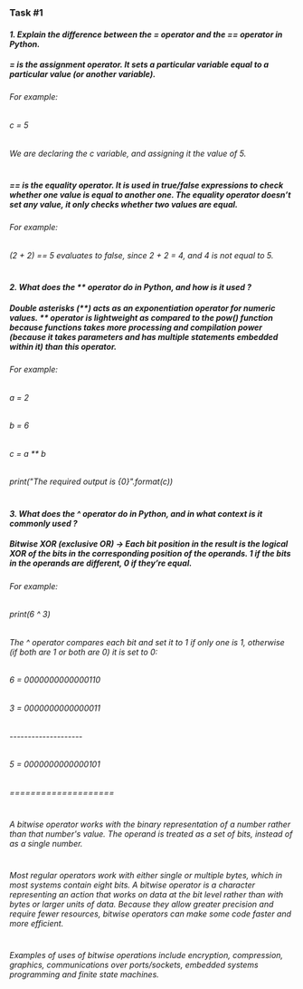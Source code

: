 ### Task #1
#### _1. Explain the difference between the = operator and the == operator in Python._
##### = is the assignment operator. It sets a particular variable equal to a particular value (or another variable).
###### _For example:_
###### c = 5
###### We are declaring the c variable, and assigning it the value of 5.
#
##### == is the equality operator. It is used in true/false expressions to check whether one value is equal to another one. The equality operator doesn’t set any value, it only checks whether two values are equal.
###### _For example:_
###### (2 + 2) == 5 evaluates to false, since 2 + 2 = 4, and 4 is not equal to 5.
#
#
#### _2. What does the ** operator do in Python, and how is it used ?_
##### Double asterisks (**) acts as an exponentiation operator for numeric values. ** operator is lightweight as compared to the pow() function because functions takes more processing and compilation power (because it takes parameters and has multiple statements embedded within it) than this operator.
###### _For example:_
###### a = 2
###### b = 6
###### c = a ** b
###### print("The required output is {0}".format(c))
#
#
#### _3. What does the ^ operator do in Python, and in what context is it commonly used ?_
##### Bitwise XOR (exclusive OR) -> Each bit position in the result is the logical XOR of the bits in the corresponding position of the operands. 1 if the bits in the operands are different, 0 if they’re equal.
###### _For example:_
###### print(6 ^ 3)

###### The ^ operator compares each bit and set it to 1 if only one is 1, otherwise (if both are 1 or both are 0) it is set to 0:

###### 6 = 0000000000000110
###### 3 = 0000000000000011
###### --------------------
###### 5 = 0000000000000101
###### ====================
#
###### A bitwise operator works with the binary representation of a number rather than that number's value. The operand is treated as a set of bits, instead of as a single number.
#
###### Most regular operators work with either single or multiple bytes, which in most systems contain eight bits. A bitwise operator is a character representing an action that works on data at the bit level rather than with bytes or larger units of data. Because they allow greater precision and require fewer resources, bitwise operators can make some code faster and more efficient.
#
###### Examples of uses of bitwise operations include encryption, compression, graphics, communications over ports/sockets, embedded systems programming and finite state machines.